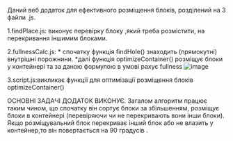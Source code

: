 Даний веб додаток для ефективного розміщення блоків, розділений на 3 файли .js.

1.findPlace.js: виконує перевірку блоку ,який треба розмістити, на перекривання іншимим блоками.

2.fullnessCalc.js: \* спочатку функція findHole() знаходить (прямокутні) внутрішні порожнини.
\*далі функція optimizeContainer() розміщує блоки у контейнері та за даною формулою в умові рахує fullness
![image](https://github.com/grbvtsk/Algorithm-for-blocks/assets/115540128/0e6d8cf4-46a7-49a1-90f3-ecd50ddf0c55)


3.script.js:викликає функції для оптимізації розміщення блоків optimizeContainer()

ОСНОВНІ ЗАДАЧІ ДОДАТОК ВИКОНУЄ. Загалом алгоритм працює таким чином, що спочатку він сортує блоки за збільшенням, розміщує блоки в контейнері
(перевіряючи чи не перекривають вони інши блоки). Якщо розміщувальний блок перекриває інший блок або не влазить у контейнер,то він
повертається на 90 градусів .
